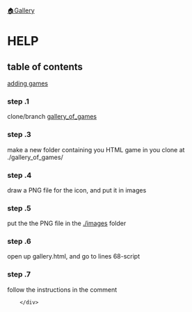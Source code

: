 <a href="./gallery.html">🏠Gallery</a>
    <h1>HELP</h1>
    </head>
        <h2 id="table">table of contents</h2><div class="contents">
        <a href="#add_games">adding games</a>
        </div>
        <div id="add_games">
            <h3>step .1</h3>
                <p>clone/branch <a href="https://github.com/e-rairigh/gallery_of_games">gallery_of_games</a></p>
            <h3>step .3</h3>
                <p>make a new folder containing you HTML game in you clone at ./gallery_of_games/</p>
            <h3>step .4</h3>
                <p>draw a PNG file for the icon, and put it in images</p>
            <h3>step .5</h3>
                <p>put the the PNG file in the <a href="./images/">./images</a> folder</p>
            <h3>step .6</h3>
                <p>open up gallery.html, and go to lines 68-script</p>
            <h3>step .7</h3>
                <p>follow the instructions in the comment</p>
            
        </div>